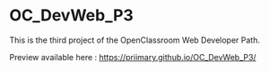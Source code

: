 # OC_DevWeb_P3

This is the third project of the OpenClassroom Web Developer Path.

Preview available here : https://priimary.github.io/OC_DevWeb_P3/
